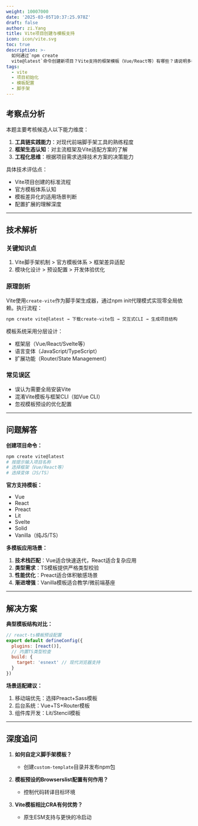 ```yaml
---
weight: 10007000
date: '2025-03-05T10:37:25.978Z'
draft: false
author: zi.Yang
title: Vite项目创建与模板支持
icon: icon/vite.svg
toc: true
description: >-
  如何通过`npm create
  vite@latest`命令创建新项目？Vite支持的框架模板（Vue/React等）有哪些？请说明多模板选择的实际应用场景？
tags:
  - vite
  - 项目初始化
  - 模板配置
  - 脚手架
---
```


## 考察点分析

本题主要考核候选人以下能力维度：

1. **工具链实践能力**：对现代前端脚手架工具的熟练程度
2. **框架生态认知**：对主流框架及Vite适配方案的了解
3. **工程化思维**：根据项目需求选择技术方案的决策能力

具体技术评估点：

- Vite项目创建的标准流程
- 官方模板体系认知
- 模板差异化的适用场景判断
- 配置扩展的理解深度

---

## 技术解析

### 关键知识点

1. Vite脚手架机制 > 官方模板体系 > 框架差异适配
2. 模块化设计 > 预设配置 > 开发体验优化

### 原理剖析

Vite使用`create-vite`作为脚手架生成器，通过npm init代理模式实现零全局依赖。执行流程：

```bash
npm create vite@latest → 下载create-vite包 → 交互式CLI → 生成项目结构
```

模板系统采用分层设计：

- 框架层（Vue/React/Svelte等）
- 语言变体（JavaScript/TypeScript）
- 扩展功能（Router/State Management）

### 常见误区

- 误认为需要全局安装Vite
- 混淆Vite模板与框架CLI（如Vue CLI）
- 忽视模板预设的优化配置

---

## 问题解答

**创建项目命令：**

```bash
npm create vite@latest
# 按提示输入项目名称
# 选择框架（Vue/React等）
# 选择变体（JS/TS）
```

**官方支持模板：**

- Vue
- React
- Preact
- Lit
- Svelte
- Solid
- Vanilla（纯JS/TS）

**多模板应用场景：**

1. **技术栈匹配**：Vue适合快速迭代，React适合复杂应用
2. **类型需求**：TS模板提供严格类型校验
3. **性能优化**：Preact适合体积敏感场景
4. **渐进增强**：Vanilla模板适合教学/微前端基座

---

## 解决方案

**典型模板结构对比：**

```javascript
// react-ts模板预设配置
export default defineConfig({
  plugins: [react()],
  // 内置TS类型检查
  build: {
    target: 'esnext' // 现代浏览器支持
  }
})
```

**场景适配建议：**

1. 移动端优先：选择Preact+Sass模板
2. 后台系统：Vue+TS+Router模板
3. 组件库开发：Lit/Stencil模板

---

## 深度追问

1. **如何自定义脚手架模板？**
   - 创建`custom-template`目录并发布npm包

2. **模板预设的Browserslist配置有何作用？**
   - 控制代码转译目标环境

3. **Vite模板相比CRA有何优势？**
   - 原生ESM支持与更快的冷启动
